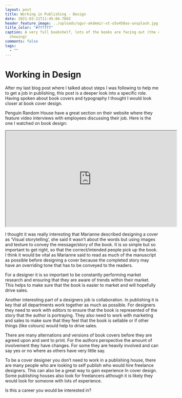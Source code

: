 ```yaml
---
layout: post
title: Working in Publishing - Design
date: 2021-03-21T11:45:04.760Z
header_feature_image: ../uploads/ugur-akdemir-xt-o5o458as-unsplash.jpg
title_color: "#ffffff"
caption: A very full bookshelf, lots of the books are facing out (the covers are
  showing)
comments: false
tags:
  - ""
---
```

# Working in Design 

After my last blog post where I talked about steps I was following to help me to get a job in publishing, this post is a deeper look into a specific role. Having spoken about book covers and typography I thought I would look closer at book cover design. 

Penguin Random House have a great section on their website where they feature video interviews with employees discussing their job. Here is the one I watched on book design: 

<div class="video-box"><iframe width="560" height="315" src="https://www.youtube.com/embed/watch?v=FJEfthrMLhs?rel=0" allow="accelerometer; autoplay; encrypted-media; gyroscope; picture-in-picture" allowfullscreen></iframe></div>

I thought it was really interesting that Marianne described designing a cover as ‘Visual storytelling’, she said it wasn’t about the words but using images and texture to convey the message/story of the book. It is so simple but so important to get right, so that the correct/intended people pick up the book. I think it would be vital as Marianne said to read as much of the manuscript as possible before designing a cover because the completed story may have an overriding tone that has to be conveyed to the readers. 

For a designer it is so important to be constantly performing market research and ensuring that they are aware of trends within their market. This helps to make sure that the book is easier to market and will hopefully drive sales. 

Another interesting part of a designers job is collaboration. In publishing it is key that all departments work together as much as possible. For designers they need to work with editors to ensure that the book is represented of the story that the author is portraying. They also need to work with marketing and sales to make sure that they feel that the book is sellable or if other things (like colours) would help to drive sales. 

There are many alternations and versions of book covers before they are agreed upon and sent to print. For the authors perspective the amount of involvement they have changes. For some they are heavily involved and can say yes or no where as others have very little say. 

To be a cover designer you don’t need to work in a publishing house, there are many people who are looking to self publish who would hire freelance designers. This can also be a great way to gain experience In cover design. Some publishing houses also look for freelancers although it is likely they would look for someone with lots of experience. 

Is this a career you would be interested in?